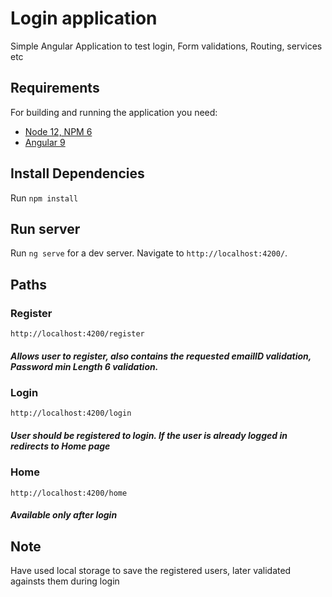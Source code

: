 # Login application
  Simple Angular Application to test login, Form validations, Routing, services etc

## Requirements

For building and running the application you need:

- [Node 12, NPM 6](https://nodejs.org/en/)
- [Angular 9](https://cli.angular.io/)

## Install Dependencies

Run `npm install`

## Run server

Run `ng serve` for a dev server. Navigate to `http://localhost:4200/`.

## Paths

### Register
  `http://localhost:4200/register`  
  ##### Allows user to register, also contains the requested emailID validation, Password min Length 6 validation.
 
### Login
`http://localhost:4200/login`  
 ##### User should be registered to login. If the user is already logged in redirects to Home page

### Home  
`http://localhost:4200/home`
##### Available only after login 

## Note
Have used local storage to save the registered users, later validated againsts them during login
